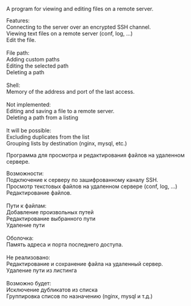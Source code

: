 A program for viewing and editing files on a remote server.<br/>

Features:<br/>
Connecting to the server over an encrypted SSH channel.<br/>
Viewing text files on a remote server (conf, log, ...)<br/>
Edit the file.<br/>
<br/>
File path:<br/>
Adding custom paths<br/>
Editing the selected path<br/>
Deleting a path<br/>
<br/>
Shell:<br/>
Memory of the address and port of the last access.<br/>
<br/>
Not implemented:<br/>
Editing and saving a file to a remote server.<br/>
Deleting a path from a listing<br/>
<br/>
It will be possible:<br/>
Excluding duplicates from the list<br/>
Grouping lists by destination (nginx, mysql, etc.)<br/>


Программа для просмотра и редактирования файлов на удаленном сервере.<br/>

Возможности:<br/>
Подключение к серверу по зашифрованному каналу SSH.<br/>
Просмотр текстовых файлов на удаленном сервере (conf, log, ...)<br/>
Редактирование файлов.<br/>
<br/>
Пути к файлам:<br/>
Добавление произвольных путей<br/>
Редактирование выбранного пути<br/>
Удаление пути<br/>
<br/>
Оболочка:<br/>
Память адреса и порта последнего доступа.<br/>
<br/>
Не реализовано:<br/>
Редактирование и сохранение файла на удаленный сервер.<br/>
Удаление пути из листинга<br/>
<br/>
Возможно будет:<br/>
Исключение дубликатов из списка<br/>
Группировка списов по назначению (nginx, mysql и т.д.)<br/>
